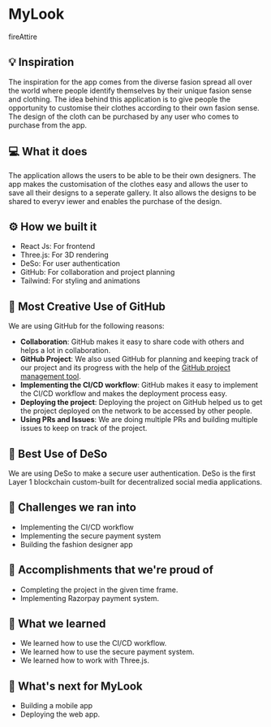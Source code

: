 # MyLook

fireAttire

## 💡 Inspiration

The inspiration for the app comes from the diverse fasion spread all over the world where people identify themselves by their unique fasion sense and clothing. The idea behind this application is to give people the opportunity to customise their clothes according to their own fasion sense. The design of the cloth can be purchased by any user who comes to purchase from the app.

## 💻 What it does

The application allows the users to be able to be their own designers. The app makes the customisation of the clothes easy and allows the user to save all their designs to a seperate gallery. It also allows the designs to be shared to everyv iewer and enables the purchase of the design.

## ⚙️ How we built it

- React Js: For frontend
- Three.js: For 3D rendering
- DeSo: For user authentication
- GitHub: For collaboration and project planning
- Tailwind: For styling and animations

## 🤝 Most Creative Use of GitHub

We are using GitHub for the following reasons:

- **Collaboration**: GitHub makes it easy to share code with others and helps a lot in collaboration.
- **GitHub Project**: We also used GitHub for planning and keeping track of our project and its progress with the help of the [GitHub project management tool](https://github.com/Rajeta-Sarkar/hacktherunnaway/projects/1).
- **Implementing the CI/CD workflow**: GitHub makes it easy to implement the CI/CD workflow and makes the deployment process easy.
- **Deploying the project**: Deploying the project on GitHub helped us to get the project deployed on the network to be accessed by other people.
- **Using PRs and Issues**: We are doing multiple PRs and building multiple issues to keep on track of the project.

## 🔐 Best Use of DeSo

We are using DeSo to make a secure user authentication. DeSo is the first Layer 1 blockchain custom-built for decentralized social media applications.

## 🧠 Challenges we ran into

- Implementing the CI/CD workflow
- Implementing the secure payment system
- Building the fashion designer app

## 🏅 Accomplishments that we're proud of

- Completing the project in the given time frame.
- Implementing Razorpay payment system.

## 📖 What we learned

- We learned how to use the CI/CD workflow.
- We learned how to use the secure payment system.
- We learned how to work with Three.js.

## 🚀 What's next for MyLook

- Building a mobile app
- Deploying the web app.
